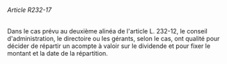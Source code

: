 ###### Article R232-17

Dans le cas prévu au deuxième alinéa de l'article L. 232-12, le conseil d'administration, le directoire ou les gérants, selon le cas, ont qualité pour décider de répartir un acompte à valoir sur le dividende et pour fixer le montant et la date de la répartition.

